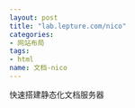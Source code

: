 ```yaml
---
layout: post
title: "lab.lepture.com/nico"
categories: 
- 网站布局
tags: 
- html
name: 文档-nico
---
```


快速搭建静态化文档服务器
